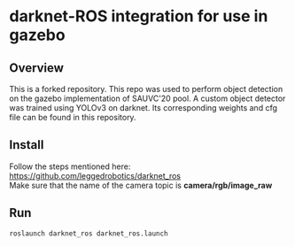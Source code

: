 # darknet-ROS integration for use in gazebo

## Overview
This is a forked repository. This repo was used to perform object detection on the gazebo implementation of SAUVC'20 pool. A custom object detector was trained using YOLOv3 on darknet. Its corresponding weights and cfg file can be found in this repository.

## Install
Follow the steps mentioned here: https://github.com/leggedrobotics/darknet_ros <br>
Make sure that the name of the camera topic is **camera/rgb/image_raw**

## Run
```
roslaunch darknet_ros darknet_ros.launch
```
